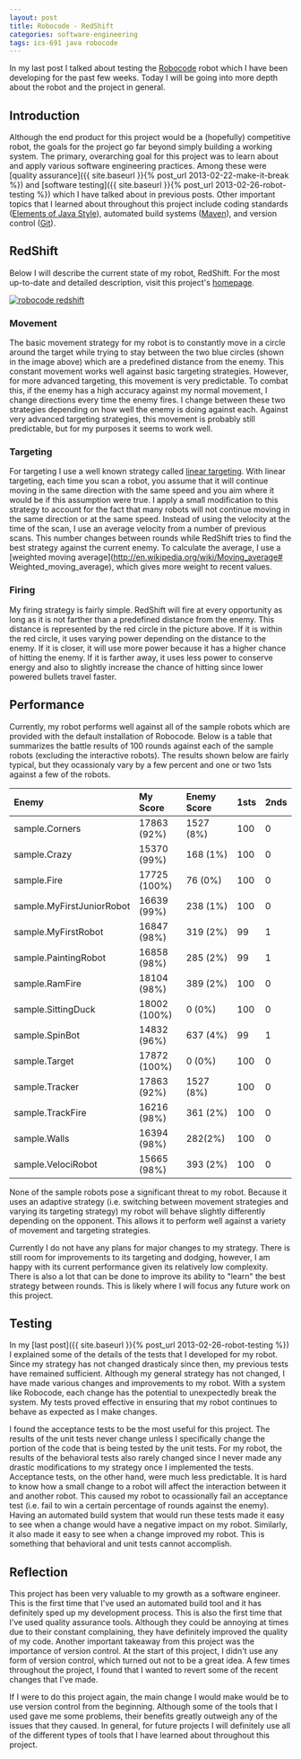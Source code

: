 ```yaml
---
layout: post
title: Robocode - RedShift
categories: software-engineering
tags: ics-691 java robocode
---
```

In my last post I talked about testing the [Robocode](http://robocode.sourceforge.net/) robot which I have been developing for the past few weeks. Today I will be going into more depth about the robot and the project in general.

## Introduction
Although the end product for this project would be a (hopefully) competitive robot, the goals for the project go far beyond simply building a working system. The primary, overarching goal for this project was to learn about and apply various software engineering practices. Among these were [quality assurance]({{ site.baseurl }}{% post_url 2013-02-22-make-it-break %}) and [software testing]({{ site.baseurl }}{% post_url 2013-02-26-robot-testing %}) which I have talked about in previous posts. Other important topics that I learned about throughout this project include coding standards ([Elements of Java Style](http://www.amazon.com/Elements-Java-Style-Reference-Library/dp/0521777682)), automated build systems ([Maven](http://maven.apache.org/)), and version control ([Git](http://git-scm.com/)).

## RedShift
Below I will describe the current state of my robot, RedShift. For the most up-to-date and detailed description, visit this project's [homepage](http://ttaomae.github.com/robocode-tkt-redshift/).

[<img src="robocode_redshift.png" alt="robocode redshift" />](robocode_redshift.png)

### Movement
The basic movement strategy for my robot is to constantly move in a circle around the target while trying to stay between the two blue circles (shown in the image above) which are a predefined distance from the enemy. This constant movement works well against basic targeting strategies. However, for more advanced targeting, this movement is very predictable. To combat this, if the enemy has a high accuracy against my normal movement, I change directions every time the enemy fires. I change between these two strategies depending on how well the enemy is doing against each. Against very advanced targeting strategies, this movement is probably still predictable, but for my purposes it seems to work well.

### Targeting
For targeting I use a well known strategy called [linear targeting](http://robowiki.net/wiki/Linear_Targeting). With linear targeting, each time you scan a robot, you assume that it will continue moving in the same direction with the same speed and you aim where it would be if this assumption were true. I apply a small modification to this strategy to account for the fact that many robots will not continue moving in the same direction or at the same speed. Instead of using the velocity at the time of the scan, I use an average velocity from a number of previous scans. This number changes between rounds while RedShift tries to find the best strategy against the current enemy. To calculate the average, I use a [weighted moving average](http://en.wikipedia.org/wiki/Moving_average# Weighted_moving_average), which gives more weight to recent values.

### Firing
My firing strategy is fairly simple. RedShift will fire at every opportunity as long as it is not farther than a predefined distance from the enemy. This distance is represented by the red circle in the picture above. If it is within the red circle, it uses varying power depending on the distance to the enemy. If it is closer, it will use more power because it has a higher chance of hitting the enemy. If it is farther away, it uses less power to conserve energy and also to slightly increase the chance of hitting since lower powered bullets travel faster.

## Performance
Currently, my robot performs well against all of the sample robots which are provided with the default installation of Robocode. Below is a table that summarizes the battle results of 100 rounds against each of the sample robots (excluding the interactive robots). The results shown below are fairly typical, but they ocassionaly vary by a few percent and one or two 1sts against a few of the robots.


| Enemy | My Score | Enemy Score | 1sts | 2nds |
|:------|:---------|:------------|:-----|:-----|
| sample.Corners | 17863 (92%) | 1527 (8%) | 100 | 0 |
| sample.Crazy | 15370 (99%) | 168 (1%) | 100 | 0 |
| sample.Fire | 17725 (100%) | 76 (0%) | 100 | 0 |
| sample.MyFirstJuniorRobot | 16639 (99%) | 238 (1%) | 100 | 0 |
| sample.MyFirstRobot | 16847 (98%) | 319 (2%) | 99 | 1 |
| sample.PaintingRobot | 16858 (98%) | 285 (2%) | 99 | 1 |
| sample.RamFire | 18104 (98%) | 389 (2%) | 100 | 0 |
| sample.SittingDuck | 18002 (100%) | 0 (0%) | 100 | 0 |
| sample.SpinBot | 14832 (96%) | 637 (4%) | 99 | 1 |
| sample.Target | 17872 (100%) | 0 (0%) | 100 | 0 |
| sample.Tracker | 17863 (92%) | 1527 (8%) | 100 | 0 |
| sample.TrackFire | 16216 (98%) | 361 (2%) | 100 | 0 |
| sample.Walls | 16394 (98%) | 282(2%) | 100 | 0 |
| sample.VelociRobot | 15665 (98%) | 393 (2%) | 100 | 0 |

None of the sample robots pose a significant threat to my robot. Because it uses an adaptive strategy (i.e. switching between movement strategies and varying its targeting strategy) my robot will behave slightly differently depending on the opponent. This allows it to perform well against a variety of movement and targeting strategies.

Currently I do not have any plans for major changes to my strategy. There is still room for improvements to its targeting and dodging, however, I am happy with its current performance given its relatively low complexity. There is also a lot that can be done to improve its ability to "learn" the best strategy between rounds. This is likely where I will focus any future work on this project.

## Testing
In my [last post]({{ site.baseurl }}{% post_url 2013-02-26-robot-testing %}) I explained some of the details of the tests that I developed for my robot. Since my strategy has not changed drasticaly since then, my previous tests have remained sufficient. Although my general strategy has not changed, I have made various changes and improvements to my robot. With a system like Robocode, each change has the potential to unexpectedly break the system. My tests proved effective in ensuring that my robot continues to behave as expected as I make changes.

I found the acceptance tests to be the most useful for this project. The results of the unit tests never change unless I specifically change the portion of the code that is being tested by the unit tests. For my robot, the results of the behavioral tests also rarely changed since I never made any drastic modifications to my strategy once I implemented the tests. Acceptance tests, on the other hand, were much less predictable. It is hard to know how a small change to a robot will affect the interaction between it and another robot. This caused my robot to ocassionally fail an acceptance test (i.e. fail to win a certain percentage of rounds against the enemy). Having an automated build system that would run these tests made it easy to see when a change would have a negative impact on my robot. Similarly, it also made it easy to see when a change improved my robot. This is something that behavioral and unit tests cannot accomplish.

## Reflection
This project has been very valuable to my growth as a software engineer. This is the first time that I've used an automated build tool and it has definitely sped up my development process. This is also the first time that I've used quality assurance tools. Although they could be annoying at times due to their constant complaining, they have definitely improved the quality of my code. Another important takeaway from this project was the importance of version control. At the start of this project, I didn't use any form of version control, which turned out not to be a great idea. A few times throughout the project, I found that I wanted to revert some of the recent changes that I've made.

If I were to do this project again, the main change I would make would be to use version control from the beginning. Although some of the tools that I used gave me some problems, their benefits greatly outweigh any of the issues that they caused. In general, for future projects I will definitely use all of the different types of tools that I have learned about throughout this project.

